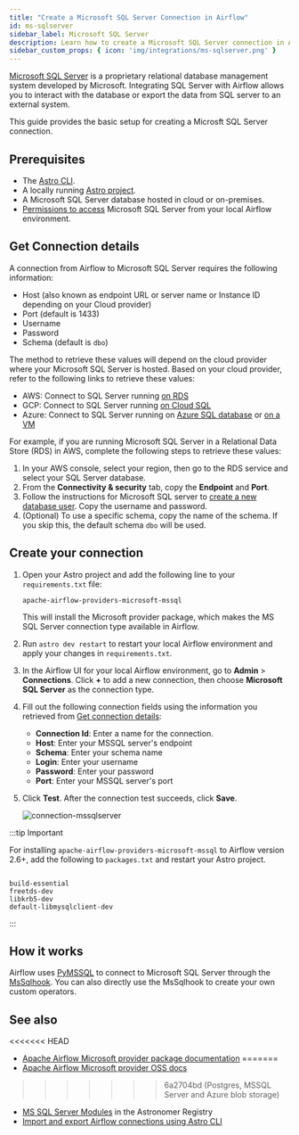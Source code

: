 ```yaml
---
title: "Create a Microsoft SQL Server Connection in Airflow"
id: ms-sqlserver
sidebar_label: Microsoft SQL Server
description: Learn how to create a Microsoft SQL Server connection in Airflow.
sidebar_custom_props: { icon: 'img/integrations/ms-sqlserver.png' }
---
```


[Microsoft SQL Server](https://www.microsoft.com/en-in/sql-server/sql-server-downloads) is a proprietary relational database management system developed by Microsoft. Integrating SQL Server with Airflow allows you to interact with the database or export the data from SQL server to an external system.

This guide provides the basic setup for creating a Microsft SQL Server connection. 

## Prerequisites

- The [Astro CLI](https://docs.astronomer.io/astro/cli/overview).
- A locally running [Astro project](https://docs.astronomer.io/astro/cli/get-started-cli).
- A Microsoft SQL Server database hosted in cloud or on-premises.
- [Permissions to access](https://www.w3computing.com/sqlserver2012/managing-permissions-using-management-studio/) Microsoft SQL Server from your local Airflow environment.

## Get Connection details

A connection from Airflow to Microsoft SQL Server requires the following information:

- Host (also known as endpoint URL or server name or Instance ID depending on your Cloud provider)
- Port (default is 1433)
- Username
- Password
- Schema (default is `dbo`)

The method to retrieve these values will depend on the cloud provider where your Microsoft SQL Server is hosted. Based on your cloud provider, refer to the following links to retrieve these values:

- AWS: Connect to SQL Server running [on RDS](https://aws.amazon.com/getting-started/hands-on/create-microsoft-sql-db/)
- GCP: Connect to SQL Server running [on Cloud SQL](https://cloud.google.com/sql/docs/sqlserver/quickstarts)
- Azure: Connect to SQL Server running on [Azure SQL database](https://learn.microsoft.com/en-us/azure/azure-sql/database/connect-query-ssms?view=azuresql-mi) or [on a VM](https://learn.microsoft.com/en-us/azure/azure-sql/virtual-machines/windows/ways-to-connect-to-sql?view=azuresql-vm)

For example, if you are running Microsoft SQL Server in a Relational Data Store (RDS) in AWS, complete the following steps to retrieve these values:

1. In your AWS console, select your region, then go to the RDS service and select your SQL Server database.
2. From the **Connectivity & security** tab, copy the **Endpoint** and **Port**.
3. Follow the instructions for Microsoft SQL server to [create a new database user](https://learn.microsoft.com/en-us/sql/relational-databases/security/authentication-access/create-a-database-user?view=sql-server-ver16). Copy the username and password.
4. (Optional) To use a specific schema, copy the name of the schema. If you skip this, the default schema `dbo` will be used.


## Create your connection

1. Open your Astro project and add the following line to your `requirements.txt` file:

    ```
    apache-airflow-providers-microsoft-mssql
    ```

    This will install the Microsoft provider package, which makes the MS SQL Server connection type available in Airflow.

2. Run `astro dev restart` to restart your local Airflow environment and apply your changes in `requirements.txt`.

3. In the Airflow UI for your local Airflow environment, go to **Admin** > **Connections**. Click **+** to add a new connection, then choose **Microsoft SQL Server** as the connection type.

4. Fill out the following connection fields using the information you retrieved from [Get connection details](#get-connection-details):

    - **Connection Id**: Enter a name for the connection.
    - **Host**: Enter your MSSQL server's endpoint
    - **Schema**: Enter your schema name
    - **Login**: Enter your username
    - **Password**: Enter your password
    - **Port**: Enter your MSSQL server's port

5. Click **Test**. After the connection test succeeds, click **Save**.

    ![connection-mssqlserver](/img/examples/connection-ms-sqlserver.png)

:::tip Important

For installing `apache-airflow-providers-microsoft-mssql` to Airflow version 2.6+, add the following to `packages.txt` and restart your Astro project.

```

build-essential
freetds-dev
libkrb5-dev
default-libmysqlclient-dev

```

:::

## How it works

Airflow uses [PyMSSQL](https://pypi.org/project/pymssql/) to connect to Microsoft SQL Server through the [MsSqlhook](https://airflow.apache.org/docs/apache-airflow-providers-microsoft-mssql/1.0.0/_api/airflow/providers/microsoft/mssql/hooks/mssql/index.html). You can also directly use the MsSqlhook to create your own custom operators.

## See also

<<<<<<< HEAD
- [Apache Airflow Microsoft provider package documentation](https://airflow.apache.org/docs/apache-airflow-providers-microsoft-mssql/stable/index.html)
=======
- [Apache Airflow Microsoft provider OSS docs](https://airflow.apache.org/docs/apache-airflow-providers-microsoft-mssql/stable/index.html)
>>>>>>> 6a2704bd (Postgres, MSSQL Server and Azure blob storage)
- [MS SQL Server Modules](https://registry.astronomer.io/modules?query=mssql) in the Astronomer Registry
- [Import and export Airflow connections using Astro CLI](https://docs.astronomer.io/astro/import-export-connections-variables#using-the-astro-cli-local-environments-only)
